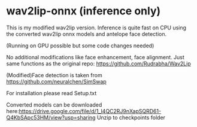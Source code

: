 # wav2lip-onnx (inference only)
This is my modified wav2lip version.
Inference is quite fast on CPU using the converted wav2lip onnx models and antelope face detection.

(Running on GPU possible but some code changes needed)

No additional modifications like face enhancement, face alignment.
Just same functions as the original repo: https://github.com/Rudrabha/Wav2Lip

(Modified)Face detection is taken from
https://github.com/neuralchen/SimSwap

For installation please read Setup.txt

Converted models can be downloaded here:https://drive.google.com/file/d/1_l4QC2RJ9nXapSQRD61-Q4KbSApc53HM/view?usp=sharing
Unzip to checkpoints folder
